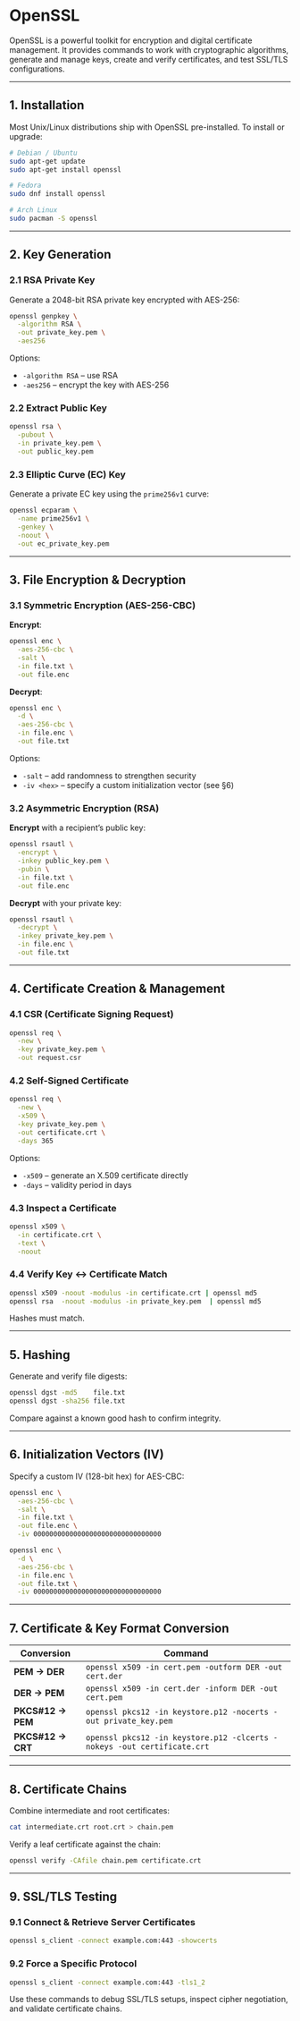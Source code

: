 # OpenSSL

OpenSSL is a powerful toolkit for encryption and digital certificate management. It provides commands to work with cryptographic algorithms, generate and manage keys, create and verify certificates, and test SSL/TLS configurations.

---

## 1. Installation

Most Unix/Linux distributions ship with OpenSSL pre-installed. To install or upgrade:

```bash
# Debian / Ubuntu
sudo apt-get update
sudo apt-get install openssl

# Fedora
sudo dnf install openssl

# Arch Linux
sudo pacman -S openssl
```

---

## 2. Key Generation

### 2.1 RSA Private Key

Generate a 2048-bit RSA private key encrypted with AES-256:

```bash
openssl genpkey \
  -algorithm RSA \
  -out private_key.pem \
  -aes256
```

Options:

- `-algorithm RSA` – use RSA  
- `-aes256`         – encrypt the key with AES-256

### 2.2 Extract Public Key

```bash
openssl rsa \
  -pubout \
  -in private_key.pem \
  -out public_key.pem
```

### 2.3 Elliptic Curve (EC) Key

Generate a private EC key using the `prime256v1` curve:

```bash
openssl ecparam \
  -name prime256v1 \
  -genkey \
  -noout \
  -out ec_private_key.pem
```

---

## 3. File Encryption & Decryption

### 3.1 Symmetric Encryption (AES-256-CBC)

**Encrypt**:

```bash
openssl enc \
  -aes-256-cbc \
  -salt \
  -in file.txt \
  -out file.enc
```

**Decrypt**:

```bash
openssl enc \
  -d \
  -aes-256-cbc \
  -in file.enc \
  -out file.txt
```

Options:

- `-salt`      – add randomness to strengthen security  
- `-iv <hex>`  – specify a custom initialization vector (see §6)

### 3.2 Asymmetric Encryption (RSA)

**Encrypt** with a recipient’s public key:

```bash
openssl rsautl \
  -encrypt \
  -inkey public_key.pem \
  -pubin \
  -in file.txt \
  -out file.enc
```

**Decrypt** with your private key:

```bash
openssl rsautl \
  -decrypt \
  -inkey private_key.pem \
  -in file.enc \
  -out file.txt
```

---

## 4. Certificate Creation & Management

### 4.1 CSR (Certificate Signing Request)

```bash
openssl req \
  -new \
  -key private_key.pem \
  -out request.csr
```

### 4.2 Self-Signed Certificate

```bash
openssl req \
  -new \
  -x509 \
  -key private_key.pem \
  -out certificate.crt \
  -days 365
```

Options:

- `-x509` – generate an X.509 certificate directly  
- `-days` – validity period in days

### 4.3 Inspect a Certificate

```bash
openssl x509 \
  -in certificate.crt \
  -text \
  -noout
```

### 4.4 Verify Key ↔ Certificate Match

```bash
openssl x509 -noout -modulus -in certificate.crt | openssl md5
openssl rsa  -noout -modulus -in private_key.pem  | openssl md5
```

Hashes must match.

---

## 5. Hashing

Generate and verify file digests:

```bash
openssl dgst -md5    file.txt
openssl dgst -sha256 file.txt
```

Compare against a known good hash to confirm integrity.

---

## 6. Initialization Vectors (IV)

Specify a custom IV (128-bit hex) for AES-CBC:

```bash
openssl enc \
  -aes-256-cbc \
  -salt \
  -in file.txt \
  -out file.enc \
  -iv 00000000000000000000000000000000

openssl enc \
  -d \
  -aes-256-cbc \
  -in file.enc \
  -out file.txt \
  -iv 00000000000000000000000000000000
```

---

## 7. Certificate & Key Format Conversion

| Conversion       | Command                                                                 |
|------------------|-------------------------------------------------------------------------|
| **PEM → DER**    | `openssl x509 -in cert.pem -outform DER -out cert.der`                 |
| **DER → PEM**    | `openssl x509 -in cert.der -inform DER -out cert.pem`                  |
| **PKCS#12 → PEM**| `openssl pkcs12 -in keystore.p12 -nocerts -out private_key.pem`        |
| **PKCS#12 → CRT**| `openssl pkcs12 -in keystore.p12 -clcerts -nokeys -out certificate.crt`|

---

## 8. Certificate Chains

Combine intermediate and root certificates:

```bash
cat intermediate.crt root.crt > chain.pem
```

Verify a leaf certificate against the chain:

```bash
openssl verify -CAfile chain.pem certificate.crt
```

---

## 9. SSL/TLS Testing

### 9.1 Connect & Retrieve Server Certificates

```bash
openssl s_client -connect example.com:443 -showcerts
```

### 9.2 Force a Specific Protocol

```bash
openssl s_client -connect example.com:443 -tls1_2
```

Use these commands to debug SSL/TLS setups, inspect cipher negotiation, and validate certificate chains.
